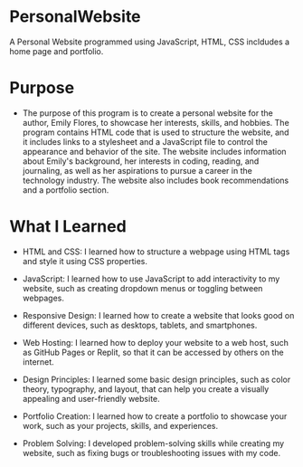 # PersonalWebsite

A Personal Website programmed using JavaScript, HTML, CSS incldudes a home page and portfolio.

# Purpose
* The purpose of this program is to create a personal website for the author, Emily Flores, to showcase her interests, skills, and hobbies. The program contains HTML code that is used to structure the website, and it includes links to a stylesheet and a JavaScript file to control the appearance and behavior of the site. The website includes information about Emily's background, her interests in coding, reading, and journaling, as well as her aspirations to pursue a career in the technology industry. The website also includes book recommendations and a portfolio section.

# What I Learned

* HTML and CSS: I learned how to structure a webpage using HTML tags and style it using CSS properties.

* JavaScript: I learned how to use JavaScript to add interactivity to my website, such as creating dropdown menus or toggling between webpages.

* Responsive Design: I learned how to create a website that looks good on different devices, such as desktops, tablets, and smartphones.

* Web Hosting: I learned how to deploy your website to a web host, such as GitHub Pages or Replit, so that it can be accessed by others on the internet.

* Design Principles: I learned some basic design principles, such as color theory, typography, and layout, that can help you create a visually appealing and user-friendly website.

* Portfolio Creation: I learned how to create a portfolio to showcase your work, such as your projects, skills, and experiences.

* Problem Solving: I developed problem-solving skills while creating my website, such as fixing bugs or troubleshooting issues with my code.
